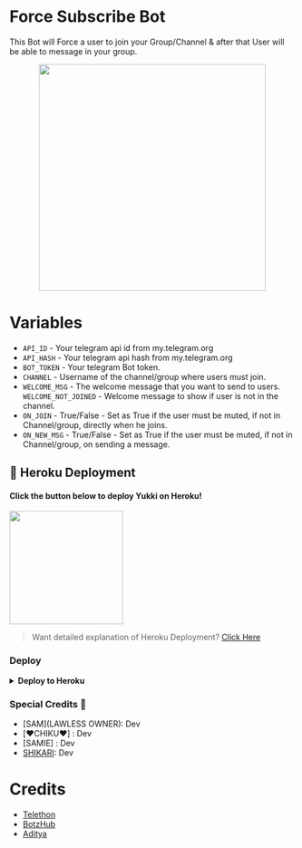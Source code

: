 # Force Subscribe Bot
This Bot will Force a user to join your Group/Channel & after that User will be able to message in your group.

<p align="center"><a href="https://t.me/ShikariSupportNetwork"><img src="https://telegra.ph/file/5659bd87170bdcbe5ee44.jpg" width="400"></a></p>

# Variables
- `API_ID` - Your telegram api id from my.telegram.org
- `API_HASH` - Your telegram api hash from my.telegram.org
- `BOT_TOKEN` - Your telegram Bot token.
- `CHANNEL` - Username of the channel/group where users must join.
- `WELCOME_MSG` - The welcome message that you want to send to users.
`WELCOME_NOT_JOINED` - Welcome message to show if user is not in the channel.
- `ON_JOIN` - True/False - Set as True if the user must be muted, if not in Channel/group, directly when he joins.
- `ON_NEW_MSG` - True/False - Set as True if the user must be muted, if not in Channel/group, on sending a message.



## 🚀 Heroku Deployment

<h4>Click the button below to deploy Yukki on Heroku!</h4>    
<a href="https://yukki.tech/deploy/"><img src="https://img.shields.io/badge/Deploy%20To%20Heroku-blueviolet?style=for-the-badge&logo=heroku" width="200""/></a>

> Want detailed explanation of Heroku Deployment? [Click Here](https://SAMBODHIRAJOP.gitbook.io/ForceSub_Bot/deployment/heroku)



### Deploy

<details><summary><b>Deploy to Heroku</b></summary>
<p>
<br>
<a href="https://heroku.com/deploy?template=https://github.com/ShikariBaaZ/ForceSub_Bot">
  <img src="https://www.herokucdn.com/deploy/button.svg" alt="Deploy">
</a>
</p>
</details>

### Special Credits 💖
- [SAM](LAWLESS OWNER): Dev
- [❤️CHIKU❤️] : Dev
- [SAMIE] : Dev
- [SHIKARI](https://github.com/ShikariBaaZ): Dev

# Credits
- [Telethon](https://github.com/LonamiWebs/Telethon)
- [BotzHub](https://t.me/BotzHub)
- [Aditya](https://xditya.me/tg)
